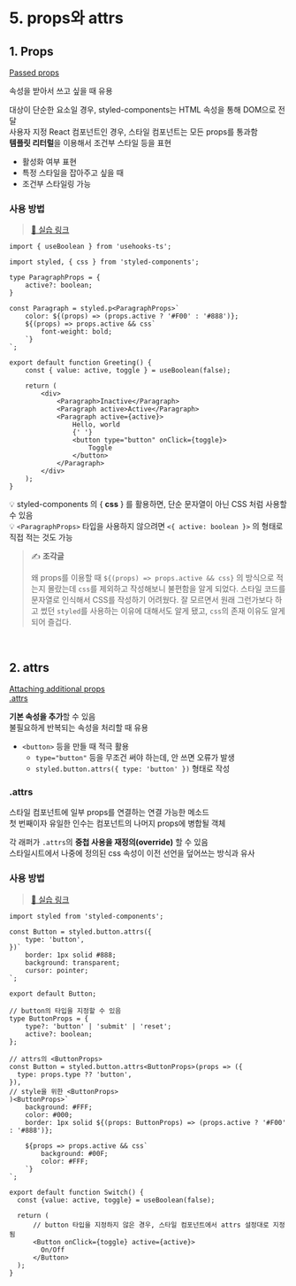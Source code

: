 # 5. props와 attrs

## 1. Props

[Passed props](https://styled-components.com/docs/basics#passed-props)

속성을 받아서 쓰고 싶을 때 유용

대상이 단순한 요소일 경우, styled-components는 HTML 속성을 통해 DOM으로 전달  
사용자 지정 React 컴포넌트인 경우, 스타일 컴포넌트는 모든 props를 통과함  
**템플릿 리터럴**을 이용해서 조건부 스타일 등을 표현    

* 활성화 여부 표현
* 특정 스타일을 잡아주고 싶을 때
* 조건부 스타일링 가능

### 사용 방법 

> [🔗 실습 링크](https://github.com/ShinjungOh/2023-learn-react/commit/3ad63a123e02da769ce41ef2014eb7ab5b350457)

```tsx
import { useBoolean } from 'usehooks-ts';

import styled, { css } from 'styled-components';

type ParagraphProps = { 
    active?: boolean;
}

const Paragraph = styled.p<ParagraphProps>`
    color: ${(props) => (props.active ? '#F00' : '#888')};
    ${(props) => props.active && css`
    	font-weight: bold;
    `}
`;

export default function Greeting() {
    const { value: active, toggle } = useBoolean(false);
    
    return (
        <div>
            <Paragraph>Inactive</Paragraph>
            <Paragraph active>Active</Paragraph>
            <Paragraph active={active}>
                Hello, world
                {' '}
                <button type="button" onClick={toggle}>
                    Toggle
                </button>
            </Paragraph>
        </div>
    );
}
```

💡 styled-components 의 { **css** } 를 활용하면, 단순 문자열이 아닌 CSS 처럼 사용할 수 있음  
💡 `<ParagraphProps>` 타입을 사용하지 않으려면 `<{ active: boolean }>` 의 형태로 직접 적는 것도 가능 

> ✍️ **조각글**
> 
> 왜 props를 이용할 때 `${(props) => props.active && css}` 의 방식으로 적는지 몰랐는데 
> `css`를 제외하고 작성해보니 불편함을 알게 되었다. 스타일 코드를 문자열로 인식해서 CSS를 작성하기 어려웠다.
> 잘 모르면서 원래 그런가보다 하고 썼던 `styled`를 사용하는 이유에 대해서도 알게 됐고, `css`의 존재 이유도 알게 되어 즐겁다.

<br>

## 2. attrs  

[Attaching additional props](https://styled-components.com/docs/basics#attaching-additional-props)  
[.attrs](https://styled-components.com/docs/api#attrs)

**기본 속성을 추가**할 수 있음  
불필요하게 반복되는 속성을 처리할 때 유용

* `<button>` 등을 만들 때 적극 활용
    * `type="button"` 등을 무조건 써야 하는데, 안 쓰면 오류가 발생
    * `styled.button.attrs({ type: 'button' })` 형태로 작성
    
### .attrs

스타일 컴포넌트에 일부 props를 연결하는 연결 가능한 메소드  
첫 번째이자 유일한 인수는 컴포넌트의 나머지 props에 병합될 객체

각 래퍼가 `.attrs`의 **중첩 사용을 재정의(override)** 할 수 있음  
스타일시트에서 나중에 정의된 css 속성이 이전 선언을 덮어쓰는 방식과 유사

### 사용 방법

> [🔗 실습 링크](https://github.com/ShinjungOh/2023-learn-react/commit/825627f6c84c10c65761bdef5a715d8b96ec3cd8)

```tsx
import styled from 'styled-components';

const Button = styled.button.attrs({
    type: 'button',
})`
    border: 1px solid #888;
    background: transparent;
    cursor: pointer;
`;

export default Button;
```

```tsx
// button의 타입을 지정할 수 있음 
type ButtonProps = { 
    type?: 'button' | 'submit' | 'reset'; 
    active?: boolean;
};

// attrs의 <ButtonProps>
const Button = styled.button.attrs<ButtonProps>(props => ({
  type: props.type ?? 'button',
}), 
// style을 위한 <ButtonProps> 
)<ButtonProps>` 
    background: #FFF;
    color: #000;
    border: 1px solid ${(props: ButtonProps) => (props.active ? '#F00' : '#888')};
	
	${props => props.active && css`
	    background: #00F;
	    color: #FFF;
	`}
`;

export default function Switch() {
  const {value: active, toggle} = useBoolean(false);

  return (
      // button 타입을 지정하지 않은 경우, 스타일 컴포넌트에서 attrs 설정대로 지정됨
      <Button onClick={toggle} active={active}>
        On/Off
      </Button>
  );
}
```

